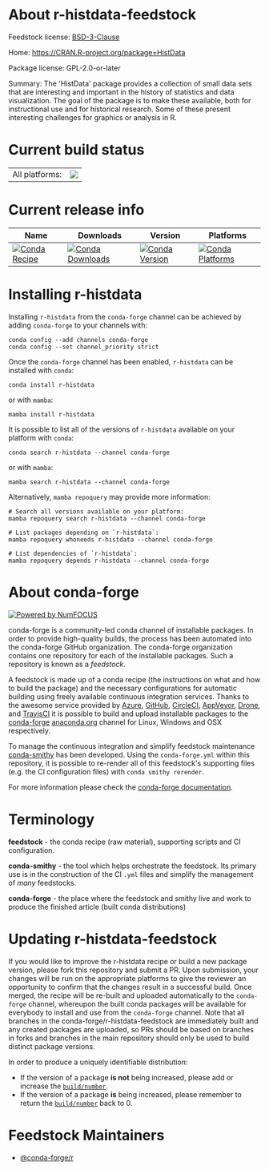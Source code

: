 About r-histdata-feedstock
==========================

Feedstock license: [BSD-3-Clause](https://github.com/conda-forge/r-histdata-feedstock/blob/main/LICENSE.txt)

Home: https://CRAN.R-project.org/package=HistData

Package license: GPL-2.0-or-later

Summary: The 'HistData' package provides a collection of small data sets that are interesting and important in the history of statistics and data visualization. The goal of the package is to make these available, both for instructional use and for historical research. Some of these present interesting challenges for graphics or analysis in R.

Current build status
====================


<table><tr><td>All platforms:</td>
    <td>
      <a href="https://dev.azure.com/conda-forge/feedstock-builds/_build/latest?definitionId=14325&branchName=main">
        <img src="https://dev.azure.com/conda-forge/feedstock-builds/_apis/build/status/r-histdata-feedstock?branchName=main">
      </a>
    </td>
  </tr>
</table>

Current release info
====================

| Name | Downloads | Version | Platforms |
| --- | --- | --- | --- |
| [![Conda Recipe](https://img.shields.io/badge/recipe-r--histdata-green.svg)](https://anaconda.org/conda-forge/r-histdata) | [![Conda Downloads](https://img.shields.io/conda/dn/conda-forge/r-histdata.svg)](https://anaconda.org/conda-forge/r-histdata) | [![Conda Version](https://img.shields.io/conda/vn/conda-forge/r-histdata.svg)](https://anaconda.org/conda-forge/r-histdata) | [![Conda Platforms](https://img.shields.io/conda/pn/conda-forge/r-histdata.svg)](https://anaconda.org/conda-forge/r-histdata) |

Installing r-histdata
=====================

Installing `r-histdata` from the `conda-forge` channel can be achieved by adding `conda-forge` to your channels with:

```
conda config --add channels conda-forge
conda config --set channel_priority strict
```

Once the `conda-forge` channel has been enabled, `r-histdata` can be installed with `conda`:

```
conda install r-histdata
```

or with `mamba`:

```
mamba install r-histdata
```

It is possible to list all of the versions of `r-histdata` available on your platform with `conda`:

```
conda search r-histdata --channel conda-forge
```

or with `mamba`:

```
mamba search r-histdata --channel conda-forge
```

Alternatively, `mamba repoquery` may provide more information:

```
# Search all versions available on your platform:
mamba repoquery search r-histdata --channel conda-forge

# List packages depending on `r-histdata`:
mamba repoquery whoneeds r-histdata --channel conda-forge

# List dependencies of `r-histdata`:
mamba repoquery depends r-histdata --channel conda-forge
```


About conda-forge
=================

[![Powered by
NumFOCUS](https://img.shields.io/badge/powered%20by-NumFOCUS-orange.svg?style=flat&colorA=E1523D&colorB=007D8A)](https://numfocus.org)

conda-forge is a community-led conda channel of installable packages.
In order to provide high-quality builds, the process has been automated into the
conda-forge GitHub organization. The conda-forge organization contains one repository
for each of the installable packages. Such a repository is known as a *feedstock*.

A feedstock is made up of a conda recipe (the instructions on what and how to build
the package) and the necessary configurations for automatic building using freely
available continuous integration services. Thanks to the awesome service provided by
[Azure](https://azure.microsoft.com/en-us/services/devops/), [GitHub](https://github.com/),
[CircleCI](https://circleci.com/), [AppVeyor](https://www.appveyor.com/),
[Drone](https://cloud.drone.io/welcome), and [TravisCI](https://travis-ci.com/)
it is possible to build and upload installable packages to the
[conda-forge](https://anaconda.org/conda-forge) [anaconda.org](https://anaconda.org/)
channel for Linux, Windows and OSX respectively.

To manage the continuous integration and simplify feedstock maintenance
[conda-smithy](https://github.com/conda-forge/conda-smithy) has been developed.
Using the ``conda-forge.yml`` within this repository, it is possible to re-render all of
this feedstock's supporting files (e.g. the CI configuration files) with ``conda smithy rerender``.

For more information please check the [conda-forge documentation](https://conda-forge.org/docs/).

Terminology
===========

**feedstock** - the conda recipe (raw material), supporting scripts and CI configuration.

**conda-smithy** - the tool which helps orchestrate the feedstock.
                   Its primary use is in the construction of the CI ``.yml`` files
                   and simplify the management of *many* feedstocks.

**conda-forge** - the place where the feedstock and smithy live and work to
                  produce the finished article (built conda distributions)


Updating r-histdata-feedstock
=============================

If you would like to improve the r-histdata recipe or build a new
package version, please fork this repository and submit a PR. Upon submission,
your changes will be run on the appropriate platforms to give the reviewer an
opportunity to confirm that the changes result in a successful build. Once
merged, the recipe will be re-built and uploaded automatically to the
`conda-forge` channel, whereupon the built conda packages will be available for
everybody to install and use from the `conda-forge` channel.
Note that all branches in the conda-forge/r-histdata-feedstock are
immediately built and any created packages are uploaded, so PRs should be based
on branches in forks and branches in the main repository should only be used to
build distinct package versions.

In order to produce a uniquely identifiable distribution:
 * If the version of a package **is not** being increased, please add or increase
   the [``build/number``](https://docs.conda.io/projects/conda-build/en/latest/resources/define-metadata.html#build-number-and-string).
 * If the version of a package **is** being increased, please remember to return
   the [``build/number``](https://docs.conda.io/projects/conda-build/en/latest/resources/define-metadata.html#build-number-and-string)
   back to 0.

Feedstock Maintainers
=====================

* [@conda-forge/r](https://github.com/orgs/conda-forge/teams/r/)

